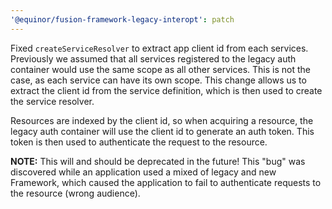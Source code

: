 ```yaml
---
'@equinor/fusion-framework-legacy-interopt': patch
---
```


Fixed `createServiceResolver` to extract app client id from each services.
Previously we assumed that all services registered to the legacy auth container would use the same scope as all other services. This is not the case, as each service can have its own scope. This change allows us to extract the client id from the service definition, which is then used to create the service resolver.

Resources are indexed by the client id, so when acquiring a resource, the legacy auth container will use the client id to generate an auth token. This token is then used to authenticate the request to the resource.

**NOTE:** This will and should be deprecated in the future! This "bug" was discovered while an application used a mixed of legacy and new Framework, which caused the application to fail to authenticate requests to the resource (wrong audience).
